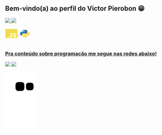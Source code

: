 ## Bem-vindo(a) ao perfil do Victor Pierobon 😁

 <div>
   <a href="https://github.com/Victor-Pierobon">
   <img height="180em" src="https://github-readme-stats.vercel.app/api?username=Victor-Pierobon&show_icons=true&theme=tokyonight&include_all_commits=true&count_private=true"/>
   <img height="180em" src="https://github-readme-stats.vercel.app/api/top-langs/?username=Victor-Pierobon&layout=compact&langs_count=6&theme=tokyonight"/>

</div>
<div style="display: inline_block"><br>
  <img align="center" alt="Js" height="30" width="40" src="https://raw.githubusercontent.com/devicons/devicon/master/icons/javascript/javascript-plain.svg">
  <img align="center" alt="py" height="30" width="40" src="https://raw.githubusercontent.com/devicons/devicon/master/icons/python/python-original.svg">
</div>
 
 <br>
 
  ### Pra conteúdo sobre programação me segue nas redes abaixo!
 
<div> 
  <a href="https://instagram.com/victor.martineli.p" target="_blank"><img src="https://img.shields.io/badge/-Instagram-%23E4405F?style=for-the-badge&logo=instagram&logoColor=white" target="_blank"></a> 
  <a href="https://www.linkedin.com/in/victor-martineli-92203718b/" target="_blank"><img src="https://img.shields.io/badge/-LinkedIn-%230077B5?style=for-the-badge&logo=linkedin&logoColor=white" target="_blank"></a> 
 
  ![Snake animation](https://github.com/Victor-Martineli/Victor-Martineli/blob/output/github-contribution-grid-snake.svg)

</div>
